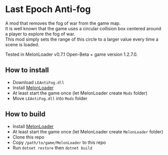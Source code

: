 # Last Epoch Anti-fog

A mod that removes the fog of war from the game map.  
It is well known that the game uses a circular collision box centered around a player to explore the fog of war.  
This mod simply sets the range of this circle to a larger value every time a scene is loaded.  
  
Tested in MelonLoader v0.7.1 Open-Beta + game version 1.2.7.0.  

## How to install

- Download `LEAntiFog.dll`
- Install [MelonLoader](https://github.com/LavaGang/MelonLoader)
- At least start the game once (let MelonLoader create `Mods` folder)
- Move `LEAntiFog.dll` into `Mods` folder

## How to build

- Install [MelonLoader](https://github.com/LavaGang/MelonLoader)
- At least start the game once (let MelonLoader create `MelonLoader` folder)
- Clone this repo
- Copy `/path/to/game/MelonLoader` to this repo
- Run `dotnet restore` then `dotnet build`
